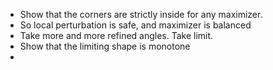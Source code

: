 - Show that the corners are strictly inside for any maximizer.
- So local perturbation is safe, and maximizer is balanced
- Take more and more refined angles. Take limit.
- Show that the limiting shape is monotone
- 